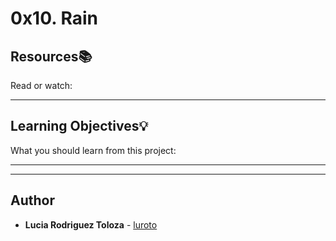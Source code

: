 # 0x10. Rain

## Resources:books:
Read or watch:

---
## Learning Objectives:bulb:
What you should learn from this project:

---
---

## Author
* **Lucia Rodriguez Toloza** - [luroto](https://github.com/luroto)
